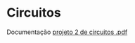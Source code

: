 # Circuitos

Documentação
[projeto 2 de circuitos .pdf](https://github.com/FelipeFerraz4/Circuitos/files/13191973/projeto.2.de.circuitos.pdf)

